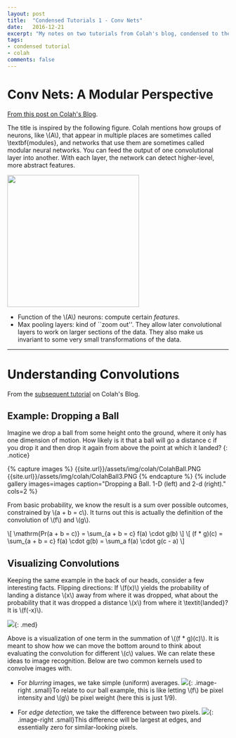 ```yaml
---
layout: post
title:  "Condensed Tutorials 1 - Conv Nets"
date:   2016-12-21
excerpt: "My notes on two tutorials from Colah's blog, condensed to the main ideas."
tags:
- condensed tutorial
- colah
comments: false
---
```



# Conv Nets: A Modular Perspective

[From this post on Colah's Blog](https://colah.github.io/posts/2014-07-Conv-Nets-Modular/).

The title is inspired by the following figure. Colah mentions how groups of neurons, like \\(A\\), that appear in multiple places are sometimes called \textbf{modules}, and networks that use them are sometimes called modular neural networks. You can feed the output of one convolutional layer into another. With each layer, the network can detect higher-level, more abstract features.

<img src="{{site.url}}/assets/img/colah/ColahConv2.PNG" style="width: 300px;"/>

* Function of the \\(A\\) neurons: compute certain _features_.
* Max pooling layers: kind of ``zoom out''. They allow later convolutional layers to work on larger sections of the data. They also make us invariant to some very small transformations of the data.

------------------------------------------------------

# Understanding Convolutions

From the [subsequent tutorial](https://colah.github.io/posts/2014-07-Understanding-Convolutions/) on Colah's Blog.

## Example: Dropping a Ball

Imagine we drop a ball from some height onto the ground, where it only has one dimension of motion. How likely is it that a ball will go a distance c if you drop it and then drop it again from above the point at which it landed?
{: .notice}

{% capture images %}
    {{site.url}}/assets/img/colah/ColahBall.PNG
    {{site.url}}/assets/img/colah/ColahBall3.PNG
{% endcapture %}
{% include gallery images=images caption="Dropping a Ball. 1-D (left) and 2-d (right)." cols=2 %}


From basic probability, we know the result is a sum over possible outcomes, constrained by \\(a + b = c\\). It turns out this is actually the definition of the convolution of \\(f\\) and \\(g\\). 


\\[ \mathrm{Pr(a + b = c)} = \sum_{a + b = c} f(a) \cdot g(b) \\]
\\[ (f * g)(c) = \sum_{a + b = c} f(a) \cdot g(b) = \sum_a f(a) \cdot g(c - a) \\]


## Visualizing Convolutions

Keeping the same example in the back of our heads, consider a few interesting facts. Flipping directions: If \\(f(x)\\) yields the probability of landing a distance \\(x\\) away from where it was dropped, what about the probability that it was dropped a distance \\(x\\) from where it \textit{landed}? It is \\(f(-x)\\). 
	
![](http://colah.github.io/posts/2014-07-Understanding-Convolutions/img/ProbConv-Intermediate.png){: .med}

	
Above is a visualization of one term in the summation of \\((f * g)(c)\\). It is meant to show how we can move the bottom around to think about evaluating the convolution for different \\(c\\) values. We can relate these ideas to image recognition. Below are two common kernels used to convolve images with. 


* For _blurring_ images, we take simple (uniform) averages. ![]({{site.url}}/assets/img/colah/ColahKernel1.PNG){: .image-right .small}To relate to our ball example, this is like letting \\(f\\) be pixel intensity and \\(g\\) be pixel weight (here this is just 1/9). 



* For _edge detection_, we take the difference between two pixels. ![]({{site.url}}/assets/img/colah/ColahKernel2.PNG){: .image-right .small}This difference will be largest at edges, and essentially zero for similar-looking pixels. 




